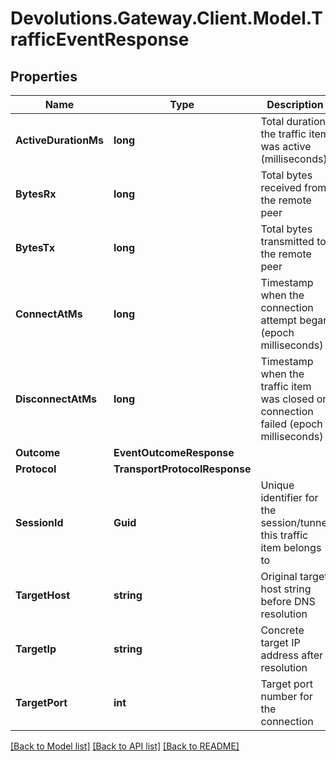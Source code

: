 # Devolutions.Gateway.Client.Model.TrafficEventResponse

## Properties

Name | Type | Description | Notes
------------ | ------------- | ------------- | -------------
**ActiveDurationMs** | **long** | Total duration the traffic item was active (milliseconds) | 
**BytesRx** | **long** | Total bytes received from the remote peer | 
**BytesTx** | **long** | Total bytes transmitted to the remote peer | 
**ConnectAtMs** | **long** | Timestamp when the connection attempt began (epoch milliseconds) | 
**DisconnectAtMs** | **long** | Timestamp when the traffic item was closed or connection failed (epoch milliseconds) | 
**Outcome** | **EventOutcomeResponse** |  | 
**Protocol** | **TransportProtocolResponse** |  | 
**SessionId** | **Guid** | Unique identifier for the session/tunnel this traffic item belongs to | 
**TargetHost** | **string** | Original target host string before DNS resolution | 
**TargetIp** | **string** | Concrete target IP address after resolution | 
**TargetPort** | **int** | Target port number for the connection | 

[[Back to Model list]](../README.md#documentation-for-models) [[Back to API list]](../README.md#documentation-for-api-endpoints) [[Back to README]](../README.md)

